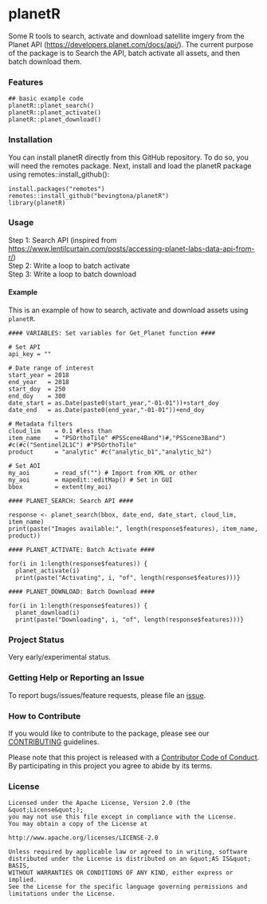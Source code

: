 # planetR

Some R tools to search, activate and download satellite imgery from the Planet API (https://developers.planet.com/docs/api/). The current purpose of the package is to Search the API, batch activate all assets, and then batch download them. 

### Features

```{r functions}
## basic example code
planetR::planet_search()
planetR::planet_activate()
planetR::planet_download()
```

### Installation

You can install planetR directly from this GitHub repository. To do so, you will need the remotes package. Next, install and load the planetR package using remotes::install_github():

```{r installation}
install.packages("remotes")
remotes::install_github("bevingtona/planetR")
library(planetR)
```

### Usage

Step 1: Search API (inspired from https://www.lentilcurtain.com/posts/accessing-planet-labs-data-api-from-r/)<br /> 
Step 2: Write a loop to batch activate<br />
Step 3: Write a loop to batch download

#### Example

This is an example of how to search, activate and download assets using `planetR`.

```{r example}
#### VARIABLES: Set variables for Get_Planet function ####

# Set API
api_key = ""

# Date range of interest
start_year = 2018
end_year   = 2018
start_doy  = 250
end_doy    = 300
date_start = as.Date(paste0(start_year,"-01-01"))+start_doy
date_end   = as.Date(paste0(end_year,"-01-01"))+end_doy

# Metadata filters
cloud_lim    = 0.1 #less than
item_name    = "PSOrthoTile" #PSScene4Band")#,"PSScene3Band") #c(#c("Sentinel2L1C") #"PSOrthoTile"
product      = "analytic" #c("analytic_b1","analytic_b2")

# Set AOI
my_aoi       = read_sf("") # Import from KML or other
my_aoi       = mapedit::editMap() # Set in GUI
bbox         = extent(my_aoi)

#### PLANET_SEARCH: Search API ####

response <- planet_search(bbox, date_end, date_start, cloud_lim, item_name)
print(paste("Images available:", length(response$features), item_name, product))

#### PLANET_ACTIVATE: Batch Activate ####

for(i in 1:length(response$features)) {
  planet_activate(i)
  print(paste("Activating", i, "of", length(response$features)))}
   
#### PLANET_DOWNLOAD: Batch Download ####
  
for(i in 1:length(response$features)) {
  planet_download(i)
  print(paste("Downloading", i, "of", length(response$features)))}
```

### Project Status

Very early/experimental status. 

### Getting Help or Reporting an Issue

To report bugs/issues/feature requests, please file an [issue](https://github.com/bevingtona/planetR/issues/).

### How to Contribute

If you would like to contribute to the package, please see our 
[CONTRIBUTING](CONTRIBUTING.md) guidelines.

Please note that this project is released with a [Contributor Code of Conduct](CODE_OF_CONDUCT.md). By participating in this project you agree to abide by its terms.

### License

```
Licensed under the Apache License, Version 2.0 (the &quot;License&quot;);
you may not use this file except in compliance with the License.
You may obtain a copy of the License at

http://www.apache.org/licenses/LICENSE-2.0

Unless required by applicable law or agreed to in writing, software distributed under the License is distributed on an &quot;AS IS&quot; BASIS,
WITHOUT WARRANTIES OR CONDITIONS OF ANY KIND, either express or implied.
See the License for the specific language governing permissions and limitations under the License.
```

